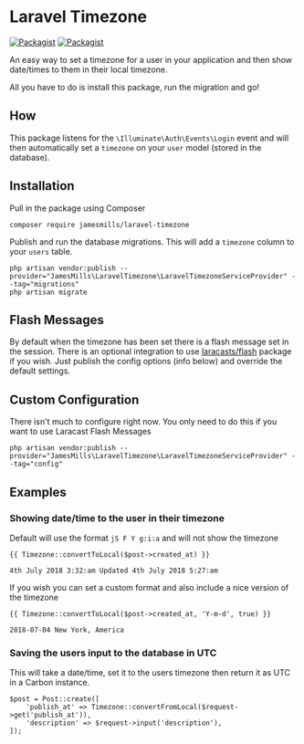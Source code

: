 # Laravel Timezone

[![Packagist](https://img.shields.io/packagist/v/jamesmills/laravel-timezone.svg?style=flat-square)](https://packagist.org/packages/jamesmills/laravel-timezone)
[![Packagist](https://img.shields.io/packagist/l/jamesmills/laravel-timezone.svg?style=flat-square)]()

An easy way to set a timezone for a user in your application and then show date/times to them in their local timezone. 

All you have to do is install this package, run the migration and go!

## How 

This package listens for the `\Illuminate\Auth\Events\Login` event and will then automatically set a `timezone` on your `user` model (stored in the database). 

## Installation

Pull in the package using Composer

```
composer require jamesmills/laravel-timezone
```

Publish and run the database migrations. This will add a `timezone` column to your `users` table.

```
php artisan vendor:publish --provider="JamesMills\LaravelTimezone\LaravelTimezoneServiceProvider" --tag="migrations"
php artisan migrate
```

## Flash Messages

By default when the timezone has been set there is a flash message set in the session. There is an optional integration to use [laracasts/flash](https://github.com/laracasts/flash) package if you wish. Just publish the config options (info below) and override the default settings.  


## Custom Configuration

There isn't much to configure right now. You only need to do this if you want to use Laracast Flash Messages
```
php artisan vendor:publish --provider="JamesMills\LaravelTimezone\LaravelTimezoneServiceProvider" --tag="config"
```

## Examples

### Showing date/time to the user in their timezone

Default will use the format `jS F Y g:i:a` and will not show the timezone
```
{{ Timezone::convertToLocal($post->created_at) }}

4th July 2018 3:32:am Updated 4th July 2018 5:27:am
```

If you wish you can set a custom format and also include a nice version of the timezone

```
{{ Timezone::convertToLocal($post->created_at, 'Y-m-d', true) }}

2018-07-04 New York, America
```

### Saving the users input to the database in UTC

This will take a date/time, set it to the users timezone then return it as UTC in a Carbon instance.

```
$post = Post::create([
    'publish_at' => Timezone::convertFromLocal($request->get('publish_at')),
    'description' => $request->input('description'),
]);
```


